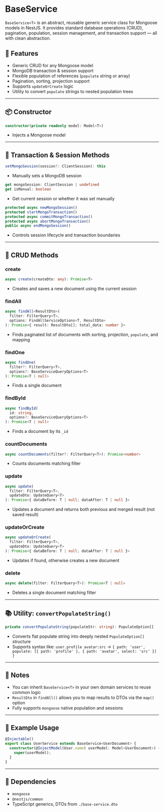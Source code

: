 # BaseService<T>

`BaseService<T>` is an abstract, reusable generic service class for Mongoose models in NestJS. It provides standard database operations (CRUD), pagination, population, session management, and transaction support — all with clean abstraction.

## 🧱 Features

- Generic CRUD for any Mongoose model
- MongoDB transaction & session support
- Flexible population of references (`populate` string or array)
- Pagination, sorting, projection support
- Supports `updateOrCreate` logic
- Utility to convert `populate` strings to nested population trees

---

## 📦 Constructor

```ts
constructor(private readonly model: Model<T>)
```

- Injects a Mongoose model

---

## 🔄 Transaction & Session Methods

```ts
setMongoSession(session?: ClientSession): this
```

- Manually sets a MongoDB session

```ts
get mongoSession: ClientSession | undefined
get isManual: boolean
```

- Get current session or whether it was set manually

```ts
protected async newMongoSession()
protected startMongoTransaction()
protected async commitMongoTransaction()
protected async abortMongoTransaction()
public async endMongoSession()
```

- Controls session lifecycle and transaction boundaries

---

## 📄 CRUD Methods

### create

```ts
async create(createDto: any): Promise<T>
```

- Creates and saves a new document using the current session

### findAll

```ts
async findAll<ResultDto>(
  filter: FilterQuery<T>,
  options: FindAllServiceOptions<T, ResultDto>
): Promise<{ result: ResultDto[]; total_data: number }>
```

- Finds paginated list of documents with sorting, projection, `populate`, and mapping

### findOne

```ts
async findOne(
  filter?: FilterQuery<T>,
  options?: BaseServiceQueryOptions<T>
): Promise<T | null>
```

- Finds a single document

### findById

```ts
async findById(
  id: string,
  options?: BaseServiceQueryOptions<T>
): Promise<T | null>
```

- Finds a document by its `_id`

### countDocuments

```ts
async countDocuments(filter?: FilterQuery<T>): Promise<number>
```

- Counts documents matching filter

### update

```ts
async update(
  filter: FilterQuery<T>,
  updateDto: UpdateQuery<T>
): Promise<{ dataBefore: T | null; dataAfter: T | null }>
```

- Updates a document and returns both previous and merged result (not saved result)

### updateOrCreate

```ts
async updateOrCreate(
  filter: FilterQuery<T>,
  updateDto: UpdateQuery<T>
): Promise<{ dataBefore: T | null; dataAfter: T | null }>
```

- Updates if found, otherwise creates a new document

### delete

```ts
async delete(filter: FilterQuery<T>): Promise<T | null>
```

- Deletes a single document matching filter

---

## 📚 Utility: `convertPopulateString()`

```ts
private convertPopulateString(populateStr: string): PopulateOption[]
```

- Converts flat populate string into deeply nested `PopulateOption[]` structure
- Supports syntax like: `user.profile avatar:src` → `{ path: 'user', populate: [{ path: 'profile' }, { path: 'avatar', select: 'src' }] }`

---

## 📌 Notes

- You can inherit `BaseService<T>` in your own domain services to reuse common logic
- `ResultDto` in `findAll()` allows you to map results to DTOs via the `map()` option
- Fully supports `mongoose` native population and sessions

---

## 🧪 Example Usage

```ts
@Injectable()
export class UserService extends BaseService<UserDocument> {
  constructor(@InjectModel(User.name) userModel: Model<UserDocument>) {
    super(userModel);
  }
}
```

---

## 🧩 Dependencies

- `mongoose`
- `@nestjs/common`
- TypeScript generics, DTOs from `./base-service.dto`
